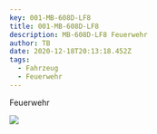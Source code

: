 ```yaml
---
key: 001-MB-608D-LF8
title: 001-MB-608D-LF8
description: MB-608D-LF8 Feuerwehr
author: TB
date: 2020-12-18T20:13:18.452Z
tags:
  - Fahrzeug
  - Feuerwehr
---
```

Feuerwehr

![](/static/img/001-mb-608d-lf8-02.jpg)